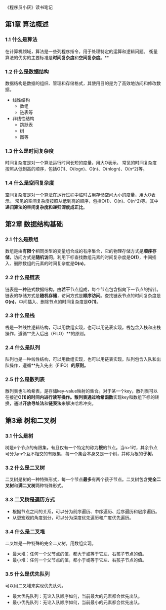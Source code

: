 《程序员小灰》读书笔记
## 第1章 算法概述
### 1.1 什么是算法
在计算机领域，算法是一些列程序指令，用于处理特定的运算和逻辑问题。
衡量算法的优劣的主要标准是**时间复杂度**和**空间复杂度**。**
### 1.2 什么是数据结构
数据结构是数据的组织、管理和存储格式，其使用目的是为了高效地访问和修改数据。

- 线性结构
   - 数组
   - 链表等
- 非线性结构
   - 跳跃表
   - 树
   - 图等
### 1.3 什么是时间复杂度
时间复杂度是对一个算法运行时间长短的度量，用大O表示。
常见的时间复杂度按照从低到高的顺序，包括O(1)、O(logn)、O(n)、O(nlogn)、O(n^2)等。
### 1.4 什么是空间复杂度
空间复杂度是对一个算法在运行过程中临时占用存储空间大小的度量，用大O表示。
常见的空间复杂度按照从低到高的顺序，包括O(1)、O(n)、O(n^2)等。其中**递归算法的空间复杂度和递归深度成正比**。
## 第2章 数据结构基础
### 2.1 什么是数组
数组是由**有限个**相同类型的变量组合成的有序集合，它的物理存储方式是**顺序存储**，访问方式是**随机访问**。利用下标查找数组元素的时间复杂度是**O(1)**，中间插入、删除数组的元素的时间复杂度是**O(n)**。
### 2.2 什么是链表
链表是一种链式数据结构，由**若干**节点组成，每个节点包含指向下一节点的指针。链表的存储方式是**随机存储**，访问方式是**顺序访问**。查找链表节点的时间复杂度是**O(n)**，中间插入、删除节点的时间复杂度是**O(1)**。
### 2.3 什么是栈
栈是一种线性逻辑结构，可以用数组实现，也可以用链表实现。栈包含入栈和出栈操作，遵循**先入后出（FILO）**的原则。
### 2.4 什么是队列
队列也是一种线性结构，可以用数组实现，也可以用链表实现。队列包含入队和出队操作，遵循**先入先出（FIFO）**的原则。**
### 2.5 什么是散列表
散列表也叫哈希表，是存储key-value映射的集合。对于某一个key，散列表可以在接近**O(1)**的时间内进行读写操作。散列表通过**哈希函数**实现key和数组下标的转换，通过**开放寻址法**和**链表法**来解决哈希冲突。
## 第3章 树和二叉树
### 3.1 什么是树
树是n个节点的有限集，有且仅有一个特定的称为**根**的节点。当n>1时，其余节点可分为m个互不相交的有限集，每一个集合本身又是一个树，并称为根的**子树**。
### 3.2 什么是二叉树
二叉树是树的一种特殊形式，每一个节点**最多**有两个孩子节点。二叉树包含**完全二叉树**和**满二叉树**两种特殊形式。
### 3.3 二叉树是遍历方式

- 根据节点之间的关系，可以分为前序遍历、中序遍历、后序遍历和层序遍历。
- 从更宏观的角度划分，可以分为深度优先遍历和广度优先遍历。
### 3.4 什么是二叉堆
二叉堆是一种特殊的完全二叉树，用数组实现。

- 最大堆：任何一个父节点的值，都大于或等于它左、右孩子节点的值。
- 最小堆：任何一个父节点的值，都小于或等于它左、右孩子节点的值。
### 3.5 什么是优先队列
可以用二叉堆来实现优先队列。

- 最大优先队列：无论入队顺序如何，当前最大的元素都会优先出队。
- 最小优先队列：无论入队顺序如何，当前最小的元素都会优先出队。





